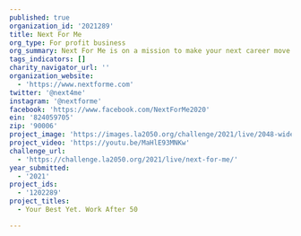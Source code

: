 ```yaml
---
published: true
organization_id: '2021289'
title: Next For Me
org_type: For profit business
org_summary: Next For Me is on a mission to make your next career move the best yet.
tags_indicators: []
charity_navigator_url: ''
organization_website:
  - 'https://www.nextforme.com'
twitter: '@next4me'
instagram: '@nextforme'
facebook: 'https://www.facebook.com/NextForMe2020'
ein: '824059705'
zip: '90006'
project_image: 'https://images.la2050.org/challenge/2021/live/2048-wide/next-for-me.jpg'
project_video: 'https://youtu.be/MaHlE93MNKw'
challenge_url:
  - 'https://challenge.la2050.org/2021/live/next-for-me/'
year_submitted:
  - '2021'
project_ids:
  - '1202289'
project_titles:
  - Your Best Yet. Work After 50

---
```

